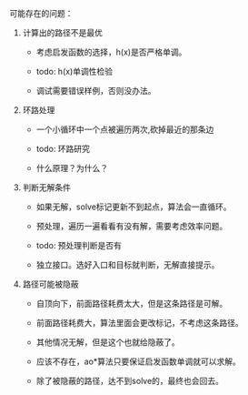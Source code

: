 可能存在的问题：

1. 计算出的路径不是最优

    - 考虑启发函数的选择，h(x)是否严格单调。
    - todo: h(x)单调性检验

    - 调试需要错误样例，否则没办法。

2. 环路处理

    - 一个小循环中一个点被遍历两次,砍掉最近的那条边
    - todo: 环路研究
    
    - 什么原理？为什么？
    
3. 判断无解条件

    - 如果无解，solve标记更新不到起点，算法会一直循环。
    
    - 预处理，遍历一遍看看有没有解，需要考虑效率问题。
    - todo: 预处理判断是否有
    
    - 独立接口。选好入口和目标就判断，无解直接提示。
    
4. 路径可能被隐蔽

    - 自顶向下，前面路径耗费太大，但是这条路径是可解。
    - 前面路径耗费大，算法里面会更改标记，不考虑这条路径。
    - 其他情况无解，但是这个也就给隐蔽了。
    
    - 应该不存在，ao*算法只要保证启发函数单调就可以求解。
    - 除了被隐蔽的路径，达不到solve的，最终也会回去。